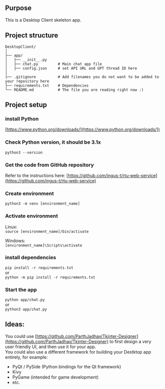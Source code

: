 ## Purpose
This is a Desktop Client skeleton app.

## Project structure

```
DesktopClient/
│
├── app/
│   ├── __init__.py
│   ├── chat.py         # Main chat app file
│   ├── config.json     # set API URL and GPT thread ID here
│
├── .gitignore          # Add filenames you do not want to be added to your repository here
├── requirements.txt    # Dependencies
└── README.md           # The file you are reading right now :)
```

## Project setup
### install Python
[https://www.python.org/downloads/](https://www.python.org/downloads/])

### Check Python version, it should be 3.1x
`python3 --version`

### Get the code from GitHub repository
Refer to the instructions here: [https://github.com/ingus-t/rtu-web-service](https://github.com/ingus-t/rtu-web-service)

### Create environment
`python3 -m venv [environment_name]`

### Activate environment
Linux:  
`source [environment_name]/bin/activate`

Windows:  
`[environment_name]\Scripts\activate`

### install dependencies
`pip install -r requirements.txt`  
or  
`python -m pip install -r requirements.txt`

### Start the app
`python app/chat.py`  
or  
`python3 app/chat.py`

## Ideas:
You could use [https://github.com/ParthJadhav/Tkinter-Designer](https://github.com/ParthJadhav/Tkinter-Designer) to first design a very user friendly UI, and then use it for your app.  
You could also use a different framework for building your Destktop app entirely, for example:
* PyQt / PySide (Python bindings for the Qt framework)
* Kivy
* PyGame (intended for game development)
* etc.